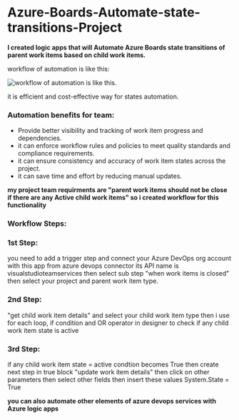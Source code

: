 # Azure-Boards-Automate-state-transitions-Project
**I created logic apps that will Automate Azure Boards state transitions of parent work items based on child work items.**

workflow of automation is like this:

![workflow of automation is like this](https://github.com/usman-ahmad-22/Azure-Boards-Automate-state-transitions-Project/blob/main/84541089-46361500-acbc-11ea-927a-7d76d730526e.png).

it is efficient and cost-effective way for states automation.
### Automation benefits for  team:
* Provide better visibility and tracking of work item progress and dependencies.
* it can enforce workflow rules and policies to meet quality standards and compliance requirements.
* it can ensure consistency and accuracy of work item states across the project.
* it can save time and effort by reducing manual updates.

**my project team requirments are "parent work items should not be close if there are any Active child work items" so i created workflow for this functionality**
### Workflow Steps:
### 1st Step:
you need to add a trigger step and connect your Azure DevOps org account with this app from azure devops connector its API name is visualstudioteamservices  then select sub step "when work items is closed" then select your project and parent work item type.
### 2nd Step:
"get child work item details" and select your child work item type then i use for each loop, if condition and OR operator in designer to check if any child work item state is active
### 3rd Step:
if any child work item state =  active condtion becomes True then create next step in true block "update work item details" then click on other parameters then select other fields then insert these values System.State = True

**you can also automate other elements of azure devops services with Azure logic apps**
